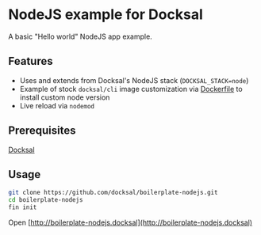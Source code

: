 # NodeJS example for Docksal

A basic "Hello world" NodeJS app example.

## Features

- Uses and extends from Docksal's NodeJS stack (`DOCKSAL_STACK=node`)
- Example of stock `docksal/cli` image customization via [Dockerfile](.docksal/services/cli/Dockerfile) to install custom node version
- Live reload via `nodemod` 

## Prerequisites

[Docksal](https://docs.docksal.io/en/master/getting-started/env-setup)

## Usage

```bash
git clone https://github.com/docksal/boilerplate-nodejs.git
cd boilerplate-nodejs
fin init
```

Open [http://boilerplate-nodejs.docksal](http://boilerplate-nodejs.docksal) 
